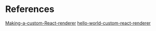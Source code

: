# References

[Making-a-custom-React-renderer](https://github.com/nitin42/Making-a-custom-React-renderer)
[hello-world-custom-react-renderer](https://medium.com/@agent_hunt/hello-world-custom-react-renderer-9a95b7cd04bc)
